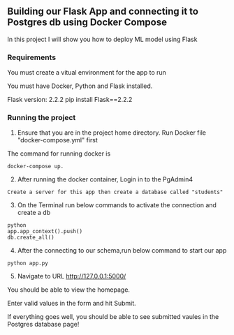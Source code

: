 ## Building our Flask App and connecting it to Postgres db using Docker Compose
In this project I will show you how to deploy ML model using Flask 

### Requirements
You must create a vitual environment for the app to run

You must have Docker, Python and Flask installed.

Flask version: 2.2.2
pip install Flask==2.2.2

### Running the project
1. Ensure that you are in the project home directory. Run Docker file "docker-compose.yml" first

The command for running docker is 

```
docker-compose up.
```

2. After running the docker container, Login in to the PgAdmin4 
```
Create a server for this app then create a database called "students"
```
3. On the Terminal run below commands to activate the connection and create a db

```
python
app.app_context().push()
db.create_all()
```
4. After the connecting to our schema,run below command to start our app

```
python app.py
```

5. Navigate to URL http://127.0.0.1:5000/

You should be able to view the homepage.

Enter valid values in the form and hit Submit.

If everything goes well, you should  be able to see submitted vaules in the Postgres database page!



